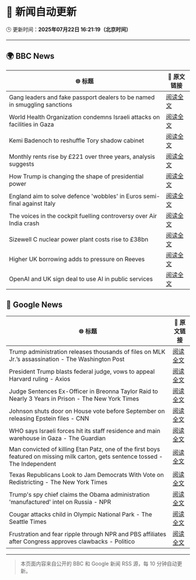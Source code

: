 # 🧠 新闻自动更新

🕒 更新时间：**2025年07月22日 16:21:19（北京时间）**

---

## 🌍 BBC News

| 🌐 标题 | 🔗 原文链接 |
|--------|-------------|
| Gang leaders and fake passport dealers to be named in smuggling sanctions | [阅读全文](https://www.bbc.com/news/articles/ckg3lpwx41xo) |
| World Health Organization condemns Israeli attacks on facilities in Gaza | [阅读全文](https://www.bbc.com/news/articles/cly80kzxx07o) |
| Kemi Badenoch to reshuffle Tory shadow cabinet | [阅读全文](https://www.bbc.com/news/articles/c24v0j73e75o) |
| Monthly rents rise by £221 over three years, analysis suggests | [阅读全文](https://www.bbc.com/news/articles/cwyxp280dxwo) |
| How Trump is changing the shape of presidential power | [阅读全文](https://www.bbc.com/news/articles/c3en0qwp44do) |
| England aim to solve defence 'wobbles' in Euros semi-final against Italy | [阅读全文](https://www.bbc.com/sport/football/articles/cn0zj5r79k7o) |
| The voices in the cockpit fuelling controversy over Air India crash | [阅读全文](https://www.bbc.com/news/articles/cn9yw0rljwvo) |
| Sizewell C nuclear power plant costs rise to £38bn | [阅读全文](https://www.bbc.com/news/articles/cev03wer0p2o) |
| Higher UK borrowing adds to pressure on Reeves | [阅读全文](https://www.bbc.com/news/articles/cwygq5plz04o) |
| OpenAI and UK sign deal to use AI in public services | [阅读全文](https://www.bbc.com/news/articles/czdv68gejm7o) |

## 📰 Google News

| 🌐 标题 | 🔗 原文链接 |
|--------|-------------|
| Trump administration releases thousands of files on MLK Jr.’s assassination - The Washington Post | [阅读全文](https://news.google.com/rss/articles/CBMikgFBVV95cUxQQ3BESzBqQ0FUS3RLa21OTnVKVUdJM0V2TXFBMjExdUp0OGFWSHVJLW41cTVNR2x0M1V6TmlvcnN3d2F3dUc1WmVwMXBZbzZrZm84aXJOUVRHRWhSWGM0YmdhTVVjR1ZVR2pGZkhvQjVLQVZXdlRZZllNczA4TXFYaFFoZGh3ekt1cEk4cVNicjltdw?oc=5) |
| President Trump blasts federal judge, vows to appeal Harvard ruling - Axios | [阅读全文](https://news.google.com/rss/articles/CBMikAFBVV95cUxPNUxsQzBGaUNOM09hNnFGaTBaeHRMQ2JoQkl1UlkxRGdtUUJDUHhBbFJlc21XcldrZ2psbDN4cjVjUEtOMk9PUGFzMjBGc3c3T2pqZDVEUGttYlFDZHVDbEs0VkYwV2F4YXktaUZQVXNZbkl2eTl5TDBxME0wa3ZQSHh1WWdYXzh3b2lRUWh4Nm4?oc=5) |
| Judge Sentences Ex-Officer in Breonna Taylor Raid to Nearly 3 Years in Prison - The New York Times | [阅读全文](https://news.google.com/rss/articles/CBMikgFBVV95cUxNQWFrRDZGSnVqOXZyQmZZQlZxeENxMjJmTExjTXlaYUZDbFc0WWhsajE5ZERsdXFVS0R4Mkl5UjJaN09iaWw5eFVURlpfaVpOOVliMWdNU25IWjdSNW11RTIwQzdjTEZoSG05VHd2bWxLa1piOHVuRzRrbThlN0hGZFJLaVZkQ1dRbUhXQkpFTDJqdw?oc=5) |
| Johnson shuts door on House vote before September on releasing Epstein files - CNN | [阅读全文](https://news.google.com/rss/articles/CBMiiwFBVV95cUxNZzBYcldWTGVfVzA5azRUQ1pWV0JwMlRCbk1HV1k2a0NpdUJYVUpIaFJqZHJMZ1EtOWJfTXE4c281MTJKRUM2UEN1TEh1aGlZU0Z5M1l4aFZEMEFUYXppakxHRmpCOTJhMEc2YzUtbjZzbU9kZldFTm44MWo3MXRvQUZrUUxmT21tTm9J0gGQAUFVX3lxTE1nRUlPbzV6SEpYZXA5eXB4aUE2RUJkMjZsVW9ob2k0and1dzdnWkhJNlRna1ZQMFN2OERDLUxhTEZTYzhZRlRSRWpQa3ZKNXo3Z3pHM3RyMlM3Rm5mUl9BRXlqWFZwVUpEcGl6RlBFY0RyVUwxQTA2djRVWDBWdkc4bkQyLVo2Z2tsX0gtcDlneg?oc=5) |
| WHO says Israeli forces hit its staff residence and main warehouse in Gaza - The Guardian | [阅读全文](https://news.google.com/rss/articles/CBMiswFBVV95cUxOTXJ6eE1ib1dyN2pXdms0bFlGb3ZSOGZwM2dnblZyUl80WHA3YTc3V3NfaG1fVzNMaWxwa3VmQkZFMU5WYlkzUm9RbDVUOXpHNTNURC1mUTktVmQtLXJhZExZQWlaenRrdWdIbVJHY0h1dlVSZ0czM1dWRF90SGpXbkVLUWlDR21VdzdyNUFPMFZSRGo2NzlMMTFvMktUZnVkcXBtOS01ZDlaMTJDbm5aME5CMA?oc=5) |
| Man convicted of killing Etan Patz, one of the first boys featured on missing milk carton, gets sentence tossed - The Independent | [阅读全文](https://news.google.com/rss/articles/CBMirAFBVV95cUxQbmV4MTBObUFRNERROFl2U01xNHc3RVNzd3RYeTdad1lEWXozWFBLMGhrZDFJT0g2cWQ1TTk0VEN5WDBPaTVOajdGNmJNTHRQTHR1aUxqYjRiN0Rza1ZJM1JTQlpYeUN5eHlmNVlLRVg5QW9DVVdvUFdMM1FUWGhYa1pFb0ZDeVZQZXVfVUhDNWhQaUZFWm1IYWx5UmppRGI2X1J6SXRvMWRYZU8w?oc=5) |
| Texas Republicans Look to Jam Democrats With Vote on Redistricting - The New York Times | [阅读全文](https://news.google.com/rss/articles/CBMihAFBVV95cUxPVFVKVzBOUURCeG9NdjgwcEJPUnRBaEd0b0RVSjJlUmRaam9vV3d0d2dxVWpMZjRfaVk5dHNhdDVyYm5fYlJUSDZMTDVZeFRDcnFSMG1hc2Y1NWtNdU9vTm15RjV2MmlUU2h2QTNpZ2M3MG1hcnhhNk5lejRnOGkzSEllZzA?oc=5) |
| Trump's spy chief claims the Obama administration 'manufactured' intel on Russia - NPR | [阅读全文](https://news.google.com/rss/articles/CBMihgFBVV95cUxQVkNqRTNiVndqR2pMWC1WaGNyX0xjRWVGWG9qVWRiTmVGVGtvZjQwdWVMMnNPOTYxXzBpZU11LXZ2M1JWUW5VVExHaGFPM0NLblZmMEotc3JkVUlwR0pkX21ZSENCaU0zQ0lsRXBUUFRXZ3cyTzRMUTVvYlU2dHpsTklRcTB1QQ?oc=5) |
| Cougar attacks child in Olympic National Park - The Seattle Times | [阅读全文](https://news.google.com/rss/articles/CBMikgFBVV95cUxNOTdVQkpRTEdzMDF2Nm5lZnlnd1pCTExTa1hnMVVaRDRmb0t2c3FhR0FxbnNQTTlMVzlLLVV0bnFKZ0laWTdUcjVzMlFtTk80WFRrc3c5U3NfRGdSX2pPNGhZQ3JTbVA0dExnTThROGttQlEwNEZ3T1RfSTZySUJFZzBLN3ctaTQ3NmlRRHRySXhfZw?oc=5) |
| Frustration and fear ripple through NPR and PBS affiliates after Congress approves clawbacks - Politico | [阅读全文](https://news.google.com/rss/articles/CBMimAFBVV95cUxQS3k5M2RhN19ZOVVIMmxhWnMtdlR1czVRdkJQVE1veWVlaktoclZOLWdfSkNidlBFOTM2NDFTT1FlUlpYcjkwN1BQZUUyT2IwTHJMT2ZjQXhNYjRjTTlYbkVaQUxLWUdIMktibS1Cb0h5UFVpX3g1US1Bd3lBODE4OW1DSDBnTzh0WFd2Tld1Q0cxR1U3SDdTXw?oc=5) |

---
> 本页面内容来自公开的 BBC 和 Google 新闻 RSS 源，每 10 分钟自动更新。